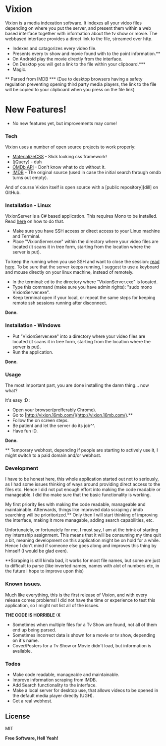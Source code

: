 # Vixion


Vixion is a media indexation software. It indexes all your video files depending on where you put the server, and present them within a web based interface together with information about the tv show or movie. The webbased interface provides a direct link to the file, streamed over http. 

  - Indexes and catagorizes every video file.
  - Presents every tv show and movie found with to the point information.**
  - On Android play the movie directly from the interface.
  - On Desktop you will get a link to the file within your clipboard.***
  - Magic.

** Parsed from IMDB
*** (Due to desktop browsers having a safety regulation preventing opening third party media players, the link to the file will be copied to your clipboard when you press on the file link)

# New Features!
 - No new features yet, but improvements may come!

### Tech

Vixion uses a number of open source projects to work properly:

* [MaterializeCSS](http://materializecss.com) - Slick looking css framework!
* [jQuery] - duh
* [OMDb API](http://omdbapi.com/) - Don't know what to do without it.
* [IMDB](http://imdb.com) - The original source (used in case the initial search through omdb turns out empty).

And of course Vixion itself is open source with a [public repository][dill] on GitHub.

### Installation - Linux

VixionServer is a C# based application. This requires Mono to be installed. Read [here](http://www.mono-project.com/docs/getting-started/install/linux/) on how to do that.

- Make sure you have SSH access or direct access to your Linux machine and Terminal.
- Place "VixionServer.exe" within the directory where your video files are located (it scans it in tree form, starting from the location where the server is put).

To keep the running when you use SSH and want to close the session: [read here](http://www.tecmint.com/keep-remote-ssh-sessions-running-after-disconnection/). To be sure that the server keeps running, I suggest to use a keyboard and mouse directly on your linux machine, instead of remotely. 
- In the terminal: cd to the directory where "VixionServer.exe" is located.
- Type this command (make sure you have admin rights): "sudo mono VixionServer.exe".
- Keep terminal open if your local, or repeat the same steps for keeping remote ssh sessions running after disconnect.

**Done.**

### Installation - Windows

- Put "VixionServer.exe" into a directory where your video files are located  (it scans it in tree form, starting from the location where the server is put).
- Run the application. 

**Done.**

### Usage

The most important part, you are done installing the damn thing... now what?

It's easy :D :
- Open your browser(prefferably Chrome).
- Go to [http://vixion.16mb.com/](http://vixion.16mb.com/).**
- Follow the on screen steps.
- Be patient and let the server do its job^^.
- Have fun :D.

**Done.**

** Temporary webhost, depending if people are starting to actively use it, I might switch to a paid domain and/or webhost.

### Development

I have to be honest here, this whole application started out not to seriously, as I had some issues thinking of ways around providing direct access to the files etc. Hence I did not put enough effort into making the code readable or manageable. I did tho make sure that the basic functionality is working.

My first priority lies with making the code readable, manageable and maintainable. Afterwards, things like improved data scraping / imdb searching will be prioritorized.** Only then I will start thinking of improving the interface, making it more managable, adding search capabilities, etc. 

Unfortunately, or fortunately for me, I must say, I am at the brink of starting my internship assignment. This means that it will be consuming my time quit a bit, meaning development on this application might be on hold for a while. Hence I don't mind if someone else goes along and improves this thing by himself (I would be glad even). 

**Scraping is still kinda bad, it works for most file names, but some are just to difficult to parse (like inverted names, names with alot of numbers etc, in the future I hope to improve upon this)

### Known issues.
Much like everything, this is the first release of Vixion, and with every release comes problems! I did not have the time or experience to test this application, so I might not list all of the issues. 

**THE CODE IS HORRIBLE :X**

- Sometimes when multiple files for a Tv Show are found, not all of them end up being parsed.
- Sometimes incorrect data is shown for a movie or tv show, depending on it's name.
- Cover/Posters for a Tv Show or Movie didn't load, but information is available.


### Todos

 - Make code readable, manageable and maintainable.
 - Improve information scraping from IMDB.
 - Add Search functionality to the interface.
 - Make a local server for desktop use, that allows videos to be opened in the default media player directly (UGH).
 - Get a real webhost.

License
----

MIT


**Free Software, Hell Yeah!**
